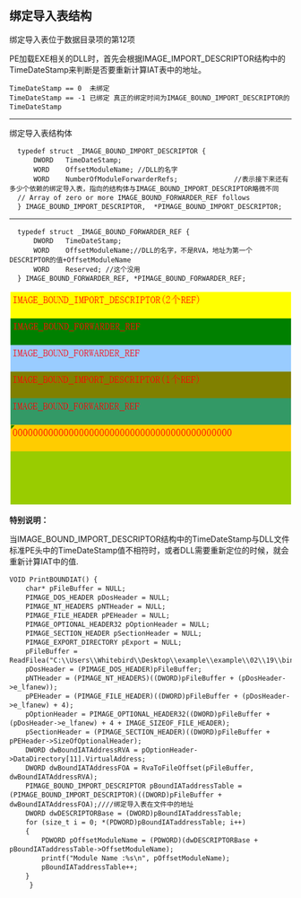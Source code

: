 绑定导入表结构
---

绑定导入表位于数据目录项的第12项
									
PE加载EXE相关的DLL时，首先会根据IMAGE_IMPORT_DESCRIPTOR结构中的TimeDateStamp来判断是否要重新计算IAT表中的地址。										
											
	TimeDateStamp == 0  未绑定																
	TimeDateStamp == -1 已绑定 真正的绑定时间为IMAGE_BOUND_IMPORT_DESCRIPTOR的TimeDateStamp										


----
绑定导入表结构体

      typedef struct _IMAGE_BOUND_IMPORT_DESCRIPTOR {							
          DWORD   TimeDateStamp;							
          WORD    OffsetModuleName;	//DLL的名字						
          WORD    NumberOfModuleForwarderRefs;				//表示接下来还有多少个依赖的绑定导入表，指向的结构体与IMAGE_BOUND_IMPORT_DESCRIPTOR略微不同			
      // Array of zero or more IMAGE_BOUND_FORWARDER_REF follows							
      } IMAGE_BOUND_IMPORT_DESCRIPTOR,  *PIMAGE_BOUND_IMPORT_DESCRIPTOR;							

---

      typedef struct _IMAGE_BOUND_FORWARDER_REF {							
          DWORD   TimeDateStamp;							
          WORD    OffsetModuleName;//DLL的名字，不是RVA，地址为第一个DESCRIPTOR的值+OffsetModuleName							
          WORD    Reserved;	//这个没用						
      } IMAGE_BOUND_FORWARDER_REF, *PIMAGE_BOUND_FORWARDER_REF;							
							
![](https://raw.githubusercontent.com/Whitebird0/tuchuang/main/QQ%E6%88%AA%E5%9B%BE20220211150557.png)

**特别说明：**										
	
当IMAGE_BOUND_IMPORT_DESCRIPTOR结构中的TimeDateStamp与DLL文件标准PE头中的TimeDateStamp值不相符时，或者DLL需要重新定位的时候，就会重新计算IAT中的值.							

	VOID PrintBOUNDIAT() {
		char* pFileBuffer = NULL;
		PIMAGE_DOS_HEADER pDosHeader = NULL;
		PIMAGE_NT_HEADERS pNTHeader = NULL;
		PIMAGE_FILE_HEADER pPEHeader = NULL;
		PIMAGE_OPTIONAL_HEADER32 pOptionHeader = NULL;
		PIMAGE_SECTION_HEADER pSectionHeader = NULL;
		PIMAGE_EXPORT_DIRECTORY pExport = NULL;
		pFileBuffer = ReadFilea("C:\\Users\\Whitebird\\Desktop\\example\\example\\02\\19\\bin\\notepad.exe");
		pDosHeader = (PIMAGE_DOS_HEADER)pFileBuffer;
		pNTHeader = (PIMAGE_NT_HEADERS)((DWORD)pFileBuffer + (pDosHeader->e_lfanew));
		pPEHeader = (PIMAGE_FILE_HEADER)((DWORD)pFileBuffer + (pDosHeader->e_lfanew) + 4);
		pOptionHeader = PIMAGE_OPTIONAL_HEADER32((DWORD)pFileBuffer + (pDosHeader->e_lfanew) + 4 + IMAGE_SIZEOF_FILE_HEADER);
		pSectionHeader = (PIMAGE_SECTION_HEADER)((DWORD)pFileBuffer + pPEHeader->SizeOfOptionalHeader);
		DWORD dwBoundIATAddressRVA = pOptionHeader->DataDirectory[11].VirtualAddress;
		DWORD dwBoundIATAddressFOA = RvaToFileOffset(pFileBuffer, dwBoundIATAddressRVA);
		PIMAGE_BOUND_IMPORT_DESCRIPTOR pBoundIATaddressTable = (PIMAGE_BOUND_IMPORT_DESCRIPTOR)((DWORD)pFileBuffer + dwBoundIATAddressFOA);////绑定导入表在文件中的地址
		DWORD dwDESCRIPTORBase = (DWORD)pBoundIATaddressTable;
		for (size_t i = 0; *(PDWORD)pBoundIATaddressTable; i++)
		{
			PDWORD pOffsetModuleName = (PDWORD)(dwDESCRIPTORBase + pBoundIATaddressTable->OffsetModuleName);
			printf("Module Name :%s\n", pOffsetModuleName);
			pBoundIATaddressTable++;
		}
	     }
